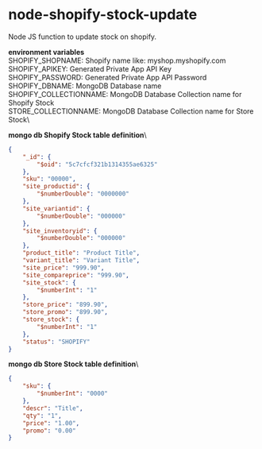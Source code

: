 # node-shopify-stock-update
Node JS function to update stock on shopify. 

**environment variables**\
SHOPIFY_SHOPNAME: Shopify name like: myshop.myshopify.com\
SHOPIFY_APIKEY: Generated Private App API Key\
SHOPIFY_PASSWORD: Generated Private App API Password\
SHOPIFY_DBNAME: MongoDB Database name\
SHOPIFY_COLLECTIONNAME: MongoDB Database Collection name for Shopify Stock\
STORE_COLLECTIONNAME: MongoDB Database Collection name for Store Stock\

**mongo db Shopify Stock table definition**\
```json
{
    "_id": {
        "$oid": "5c7cfcf321b1314355ae6325"
    },
    "sku": "00000",
    "site_productid": {
        "$numberDouble": "0000000"
    },
    "site_variantid": {
        "$numberDouble": "000000"
    },
    "site_inventoryid": {
        "$numberDouble": "000000"
    },
    "product_title": "Product Title",
    "variant_title": "Variant Title",
    "site_price": "999.90",
    "site_compareprice": "999.90",
    "site_stock": {
        "$numberInt": "1"
    },
    "store_price": "899.90",
    "store_promo": "899.90",
    "store_stock": {
        "$numberInt": "1"
    },
    "status": "SHOPIFY"
}
```
**mongo db Store Stock table definition**\
```json
{
    "sku": {
        "$numberInt": "0000"
    },
    "descr": "Title",
    "qty": "1",
    "price": "1.00",
    "promo": "0.00"
}
```
